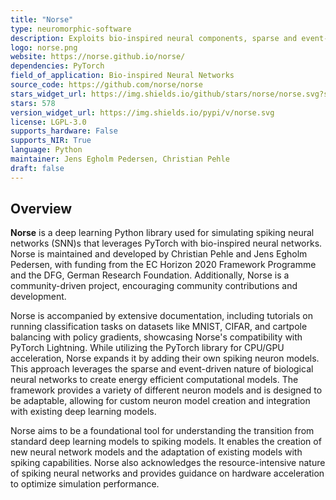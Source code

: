 ```yaml
---
title: "Norse"
type: neuromorphic-software
description: Exploits bio-inspired neural components, sparse and event-driven, expands PyTorch with primitives for bio-inspired neural components.
logo: norse.png
website: https://norse.github.io/norse/
dependencies: PyTorch
field_of_application: Bio-inspired Neural Networks
source_code: https://github.com/norse/norse
stars_widget_url: https://img.shields.io/github/stars/norse/norse.svg?style=social
stars: 578
version_widget_url: https://img.shields.io/pypi/v/norse.svg
license: LGPL-3.0
supports_hardware: False
supports_NIR: True
language: Python
maintainer: Jens Egholm Pedersen, Christian Pehle
draft: false
---
```


## Overview
**Norse** is a deep learning Python library used for simulating spiking neural networks (SNN)s that leverages PyTorch with bio-inspired neural networks. Norse is maintained 
and developed by Christian Pehle and Jens Egholm Pedersen, with funding from the EC Horizon 2020 Framework Programme and the DFG, German Research Foundation. Additionally, Norse is
a community-driven project, encouraging community contributions and development. 

Norse is accompanied by extensive documentation, including tutorials on running classification tasks on datasets like MNIST, CIFAR, and cartpole balancing with policy
gradients, showcasing Norse's compatibility with PyTorch Lightning. While utilizing the PyTorch library for CPU/GPU acceleration, Norse expands it by adding their own spiking
neuron models. This approach leverages the sparse and event-driven nature of biological neural networks to create energy efficient computational models. The framework 
provides a variety of different neuron models and is designed to be adaptable, allowing for custom neuron model creation and integration with existing deep learning models.

Norse aims to be a foundational tool for understanding the transition from standard deep learning models to spiking models. It enables the creation of new neural network models 
and the adaptation of existing models with spiking capabilities. Norse also acknowledges the resource-intensive nature of spiking neural networks and provides guidance on hardware 
acceleration to optimize simulation performance.
